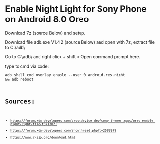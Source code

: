 # Enable Night Light for Sony Phone on Android 8.0 Oreo

Download 7z (source Below) and setup.

Download file adb.exe V1.4.2 (source Below) and open with 7z, extract file to C:\adb\

Go to C:\adb\ and right click + shift > Open command prompt here.

type to cmd via code:

<code>adb shell cmd overlay enable --user 0 android.res.night && adb reboot<code>





# Sources:
- https://forum.xda-developers.com/crossdevice-dev/sony-themes-apps/oreo-enable-night-light-tile-t3713021
- https://forum.xda-developers.com/showthread.php?t=2588979
- https://www.7-zip.org/download.html
